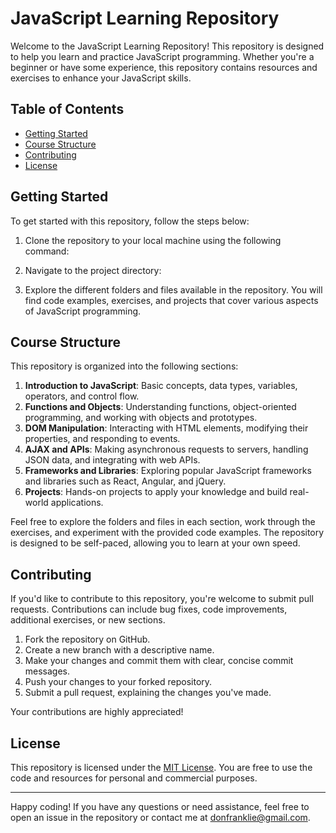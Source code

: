 # JavaScript Learning Repository

Welcome to the JavaScript Learning Repository! This repository is designed to help you learn and practice JavaScript programming. Whether you're a beginner or have some experience, this repository contains resources and exercises to enhance your JavaScript skills.

## Table of Contents

- [Getting Started](#getting-started)
- [Course Structure](#course-structure)
- [Contributing](#contributing)
- [License](#license)

## Getting Started

To get started with this repository, follow the steps below:

1. Clone the repository to your local machine using the following command:


2. Navigate to the project directory:


3. Explore the different folders and files available in the repository. You will find code examples, exercises, and projects that cover various aspects of JavaScript programming.

## Course Structure

This repository is organized into the following sections:

1. **Introduction to JavaScript**: Basic concepts, data types, variables, operators, and control flow.
2. **Functions and Objects**: Understanding functions, object-oriented programming, and working with objects and prototypes.
3. **DOM Manipulation**: Interacting with HTML elements, modifying their properties, and responding to events.
4. **AJAX and APIs**: Making asynchronous requests to servers, handling JSON data, and integrating with web APIs.
5. **Frameworks and Libraries**: Exploring popular JavaScript frameworks and libraries such as React, Angular, and jQuery.
6. **Projects**: Hands-on projects to apply your knowledge and build real-world applications.

Feel free to explore the folders and files in each section, work through the exercises, and experiment with the provided code examples. The repository is designed to be self-paced, allowing you to learn at your own speed.

## Contributing

If you'd like to contribute to this repository, you're welcome to submit pull requests. Contributions can include bug fixes, code improvements, additional exercises, or new sections.

1. Fork the repository on GitHub.
2. Create a new branch with a descriptive name.
3. Make your changes and commit them with clear, concise commit messages.
4. Push your changes to your forked repository.
5. Submit a pull request, explaining the changes you've made.

Your contributions are highly appreciated!

## License

This repository is licensed under the [MIT License](LICENSE). You are free to use the code and resources for personal and commercial purposes.

---

Happy coding! If you have any questions or need assistance, feel free to open an issue in the repository or contact me at donfranklie@gmail.com.

